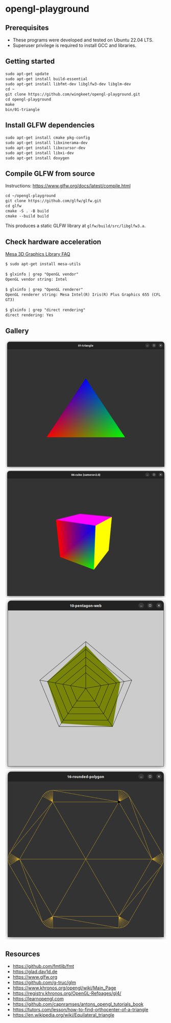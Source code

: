 # opengl-playground

## Prerequisites
- These programs were developed and tested on Ubuntu 22.04 LTS.
- Superuser privilege is required to install GCC and libraries.

## Getting started

```
sudo apt-get update
sudo apt-get install build-essential
sudo apt-get install libfmt-dev libglfw3-dev libglm-dev
cd ~
git clone https://github.com/wingkeet/opengl-playground.git
cd opengl-playground
make
bin/01-triangle
```

## Install GLFW dependencies

```
sudo apt-get install cmake pkg-config
sudo apt-get install libxinerama-dev
sudo apt-get install libxcursor-dev
sudo apt-get install libxi-dev
sudo apt-get install doxygen
```

## Compile GLFW from source

Instructions: https://www.glfw.org/docs/latest/compile.html
```
cd ~/opengl-playground
git clone https://github.com/glfw/glfw.git
cd glfw
cmake -S . -B build
cmake --build build
```
This produces a static GLFW library at `glfw/build/src/libglfw3.a`.

## Check hardware acceleration

[Mesa 3D Graphics Library FAQ](https://docs.mesa3d.org/faq.html)
```
$ sudo apt-get install mesa-utils

$ glxinfo | grep "OpenGL vendor"
OpenGL vendor string: Intel

$ glxinfo | grep "OpenGL renderer"
OpenGL renderer string: Mesa Intel(R) Iris(R) Plus Graphics 655 (CFL GT3)

$ glxinfo | grep "direct rendering"
direct rendering: Yes
```

## Gallery

![01-triangle](images/01-triangle.png)
![06-cube](images/06-cube.png)
![10-pentagon-web](images/10-pentagon-web.png)
![16-rounded-polygon](images/16-rounded-polygon.png)

## Resources
- https://github.com/fmtlib/fmt
- https://glad.dav1d.de
- https://www.glfw.org
- https://github.com/g-truc/glm
- https://www.khronos.org/opengl/wiki/Main_Page
- https://registry.khronos.org/OpenGL-Refpages/gl4/
- https://learnopengl.com
- https://github.com/capnramses/antons_opengl_tutorials_book
- https://tutors.com/lesson/how-to-find-orthocenter-of-a-triangle
- https://en.wikipedia.org/wiki/Equilateral_triangle
